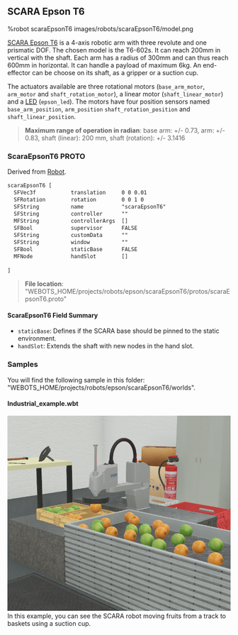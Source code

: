 ## SCARA Epson T6

%robot scaraEpsonT6 images/robots/scaraEpsonT6/model.png

[SCARA Epson T6](https://www.epson.eu/products/robot/scara-t6-series) is a 4-axis robotic arm with three revolute and one prismatic DOF.
The chosen model is the T6-602s.
It can reach 200mm in vertical with the shaft.
Each arm has a radius of 300mm and can thus reach 600mm in horizontal.
It can handle a payload of maximum 6kg.
An end-effector can be choose on its shaft, as a gripper or a suction cup.

The actuators available are three rotational motors (`base_arm_motor`, `arm_motor` and `shaft_rotation_motor`), a linear motor (`shaft_linear_motor`) and a [LED](../reference/led.md) (`epson_led`).
The motors have four position sensors named `base_arm_position`, `arm_position` `shaft_rotation_position` and `shaft_linear_position`.

> **Maximum range of operation in radian**: base arm: +/- 0.73, arm: +/- 0.83, shaft (linear): 200 mm, shaft (rotation): +/- 3.1416

### ScaraEpsonT6 PROTO

Derived from [Robot](../reference/robot.md).

```
scaraEpsonT6 [
  SFVec3f           translation     0 0 0.01
  SFRotation        rotation        0 0 1 0
  SFString          name            "scaraEpsonT6"
  SFString          controller      ""
  MFString          controllerArgs  []
  SFBool            supervisor      FALSE
  SFString          customData      ""
  SFString          window          ""
  SFBool            staticBase      FALSE
  MFNode            handSlot        []

]
```

> **File location**: "WEBOTS\_HOME/projects/robots/epson/scaraEpsonT6/protos/scaraEpsonT6.proto"

#### ScaraEpsonT6 Field Summary

-  `staticBase`: Defines if the SCARA base should be pinned to the static environment.
-  `handSlot`: Extends the shaft with new nodes in the hand slot.

### Samples

You will find the following sample in this folder: "WEBOTS\_HOME/projects/robots/epson/scaraEpsonT6/worlds".

#### Industrial\_example.wbt

![industrial_example.wbt.png](images/robots/scaraEpsonT6/industrial_example.wbt.png) In this example, you can see the SCARA robot moving fruits from a track to baskets using a suction cup.
